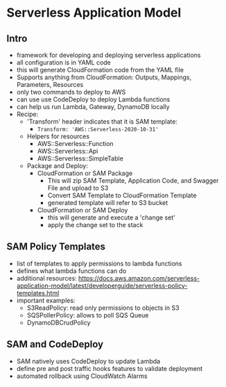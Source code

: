 # Serverless Application Model

## Intro
* framework for developing and deploying serverless applications
* all configuration is in YAML code
* this will generate CloudFormation code from the YAML file
* Supports anything from CloudFormation: Outputs, Mappings, Parameters, Resources
* only two commands to deploy to AWS
* can use use CodeDeploy to deploy Lambda functions
* can help us run Lambda, Gateway, DynamoDB locally
* Recipe:
	* 'Transform' header indicates that it is SAM template:
		* `Transform: 'AWS::Serverless-2020-10-31'`
	* Helpers for resources
		* AWS::Serverless::Function
		* AWS::Serverless::Api
		* AWS::Serverless::SimpleTable
	* Package and Deploy:
		* CloudFormation or SAM Package
			* This will zip SAM Template, Application Code, and Swagger File and upload to S3
			* Convert SAM Template to CloudFormation Template
			* generated template will refer to S3 bucket
		* CloudFormation or SAM Deploy
			* this will generate and execute a 'change set'
			* apply the change set to the stack

## SAM Policy Templates
* list of templates to apply permissions to lambda functions
* defines what lambda functions can do
* additional resources: https://docs.aws.amazon.com/serverless-application-model/latest/developerguide/serverless-policy-templates.html
* important examples:
	* S3ReadPolicy: read only permissions to objects in S3
	* SQSPollerPolicy: allows to poll SQS Queue
	* DynamoDBCrudPolicy

## SAM and CodeDeploy
* SAM natively uses CodeDeploy to update Lambda
* define pre and post traffic hooks features to validate deployment
* automated rollback using CloudWatch Alarms
